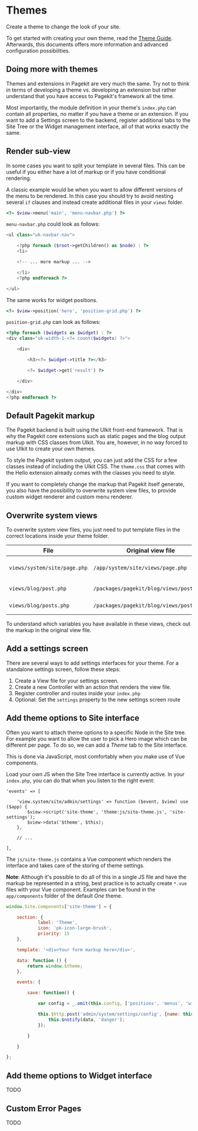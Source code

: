 # Themes

<p class="uk-article-lead">Create a theme to change the look of your site.</p>

To get started with creating your own theme, read the
[Theme Guide](guide-theme.md). Afterwards, this documents offers more
information and advanced configuration possibilities.

## Doing more with themes

Themes and extensions in Pagekit are very much the same. Try
not to think in terms of developing a theme vs. developing an extension but
rather understand that you have access to Pagekit's framework all the time.

Most importantly, the module definition in your theme's `index.php` can contain
all properties, no matter if you have a theme or an extension. If you want to
add a Settings screen to the backend, register additional tabs to the Site
Tree or the Widget management interface, all of that works exactly the same.

## Render sub-view

In some cases you want to split your template in several files. This can
be useful if you either have a lot of markup or if you have conditional
rendering.

A classic example would be when you want to allow different versions of the menu
to be rendered. In this case you should try to avoid nesting several `if`
clauses and instead create additional files in your `views` folder.

```php
<?= $view->menu('main', 'menu-navbar.php') ?>
```

`menu-navbar.php` could look as follows:

```php
<ul class="uk-navbar-nav">

    <?php foreach ($root->getChildren() as $node) : ?>
    <li>

    <!-- ... more markup ... -->

    </li>
    <?php endforeach ?>

</ul>
```

The same works for widget positions.

```php
<?= $view->position('hero', 'position-grid.php') ?>
```

`position-grid.php` can look as follows:

```php
<?php foreach ($widgets as $widget) : ?>
<div class="uk-width-1-<?= count($widgets) ?>">

    <div>

        <h3><?= $widget->title ?></h3>

        <?= $widget->get('result') ?>

    </div>

</div>
<?php endforeach ?>
```

## Default Pagekit markup

The Pagekit backend is built using the UIkit front-end framework. That is why
the Pagekit core extensions such as static pages and the blog output markup
with CSS classes from UIkit. You are, however, in no way forced to use UIkit
to create your own themes.

To style the Pagekit system output, you can just add the CSS for a few classes
instead of including the UIkit CSS. The `theme.css` that comes with the Hello
extension already comes with the classes you need to style.

If you want to completely change the markup that Pagekit itself generate, you
also have the possibility to overwrite system view files, to provide custom
widget renderer and custom menu renderer.

## Overwrite system views

To overwrite system view files, you just need to put template files in the
correct locations inside your theme folder.

| File                         | Original view file                       | Description               |
|------------------------------|------------------------------------------|---------------------------|
| `views/system/site/page.php` | `/app/system/site/views/page.php`        | Default static page view  |
| `views/blog/post.php`        | `/packages/pagekit/blog/views/post.php`  | Blog post single view     |
| `views/blog/posts.php`       | `/packages/pagekit/blog/views/posts.php` | Blog posts list view      |

To understand which variables you have available in these views, check out the
markup in the original view file.

## Add a settings screen

There are several ways to add settings interfaces for your theme. For a
standalone settings screen, follow these steps:

1. Create a View file for your settings screen.
2. Create a new Controller with an action that renders the view file.
3. Register controller and routes inside your `index.php`
4. Optional: Set the `settings` property to the new settings screen route


## Add theme options to Site interface

Often you want to attach theme options to a specific Node in the Site tree.
For example you want to allow the user to pick a Hero image which can be
different per page. To do so, we can add a *Theme* tab to the Site interface.

This is done via JavaScript, most comfortably when you make use of Vue
components.

Load your own JS when the Site Tree interface is currently active. In your
`index.php`, you can do that when you listen to the right event:

```
'events' => [

    'view.system/site/admin/settings' => function ($event, $view) use ($app) {
        $view->script('site-theme', 'theme:js/site-theme.js', 'site-settings');
        $view->data('$theme', $this);
    },

    // ...

],
```

The `js/site-theme.js` contains a Vue component which renders the interface
and takes care of the storing of theme settings.

**Note**: Although it's possible to do all of this in a single JS file and have
the markup be represented in a string, best practice is to actually create
`*.vue` files with your Vue component. Examples can be found in the
`app/components` folder of the default *One* theme.


```js
window.Site.components['site-theme'] = {

    section: {
            label: 'Theme',
            icon: 'pk-icon-large-brush',
            priority: 15
    },

    template: '<div>Your form markup here</div>',

    data: function () {
        return window.$theme;
    },

    events: {

        save: function() {

            var config = _.omit(this.config, ['positions', 'menus', 'widget']);

            this.$http.post('admin/system/settings/config', {name: this.name, config: config}).error(function (data) {
                this.$notify(data, 'danger');
            });

        }

    }

};
```


## Add theme options to Widget interface

TODO

## Custom Error Pages

TODO
